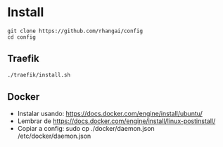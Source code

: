 # Install

```
git clone https://github.com/rhangai/config
cd config
```

## Traefik

```sh
./traefik/install.sh
```

## Docker

-   Instalar usando: https://docs.docker.com/engine/install/ubuntu/
-   Lembrar de https://docs.docker.com/engine/install/linux-postinstall/
-   Copiar a config: sudo cp ./docker/daemon.json /etc/docker/daemon.json

